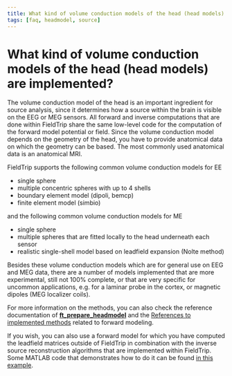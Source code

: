 ```yaml
---
title: What kind of volume conduction models of the head (head models) are implemented?
tags: [faq, headmodel, source]
---
```


# What kind of volume conduction models of the head (head models) are implemented?

The volume conduction model of the head is an important ingredient for source analysis, since it determines how a source within the brain is visible on the EEG or MEG sensors. All forward and inverse computations that are done within FieldTrip share the same low-level code for the computation of the forward model potential or field. Since the volume conduction model depends on the geometry of the head, you have to provide anatomical data on which the geometry can be based. The most commonly used anatomical data is an anatomical MRI.

FieldTrip supports the following common volume conduction models for EE

- single sphere
- multiple concentric spheres with up to 4 shells
- boundary element model (dipoli, bemcp)
- finite element model (simbio)

and the following common volume conduction models for ME

- single sphere
- multiple spheres that are fitted locally to the head underneath each sensor
- realistic single-shell model based on leadfield expansion (Nolte method)

Besides these volume conduction models which are for general use on EEG and MEG data, there are a number of models implemented that are more experimental, still not 100% complete, or that are very specific for uncommon applications, e.g. for a laminar probe in the cortex, or magnetic dipoles (MEG localizer coils).

For more information on the methods, you can also check the reference documentation of **[ft_prepare_headmodel](https://github.com/fieldtrip/fieldtrip/blob/release/ft_prepare_headmodel.m)** and the [References to implemented methods](/references_to_implemented_methods#eeg_and_meg_forward_modeling) related to forward modeling.

If you wish, you can also use a forward model for which you have computed the leadfield matrices outside of FieldTrip in combination with the inverse source reconstruction algorithms that are implemented within FieldTrip. Some MATLAB code that demonstrates how to do it can be found [in this example](/example/use_your_own_forward_leadfield_model_in_an_inverse_beamformer_computation).

